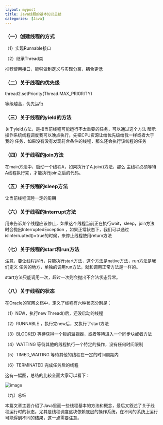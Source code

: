 ```yaml
---
layout: mypost
title: Java线程的基本知识总结
categories: [Java]
---
```





### （一）创建线程的方式

（1）实现Runnable接口

（2）继承Thread类

推荐使用接口，能够做到定义与实现分离，耦合更低


### （二）关于线程的优先级

  thread2.setPriority(Thread.MAX_PRIORITY)

  等级越高，优先运行


### （三）关于线程的yield的方法

关于yield方法，是指当前线程可能运行不太重要的任务，可以通过这个方法
暗示操作系统线程调度我可以晚点执行，先把CPU资源让给优先级给我一样或者大于我的
任务，如果没有没有发现符合条件的线程，那么还会执行该线程的任务


### （四）关于线程的join方法

在main方法中，启动一个线程A，如果执行了A.join()方法，那么
主线程必须等待A线程执行完，才能执行join之后的代码。


### （五）关于线程的sleep方法

让当前线程沉睡一定的周期

### （六）关于线程的interrupt方法

用来告诉某个线程应该停止，如果这个线程当前正在执行wait，sleep，join方法时会抛出InterruptedException
，如果正常状态下，我们可以通过isInterrupted()=true的时候，来停止线程使用return方法


### （七）关于线程的start和run方法

注意，要让线程运行，只能执行start方法，这个方法是native方法，run方法是我们定义
任务的地方，单独的调用run方法，就和调用正常方法是一样的。

start方法只能调用一次，超过一次则会抛出不合法状态异常。

### （八）关于线程的状态


在Oracle的官网文档中，定义了线程有六种状态分别是：

（1）NEW，执行new Thread()后，还没启动的线程

（2）RUNNABLE ，执行完new后，又执行了start方法

（3）BLOCKED  等待获得一个锁的监视器，或者等待进入一个同步块或者方法

（4）WATTING  等待其他的线程执行一个特定的操作，没有任何时间限制

（5）TIMED_WAITING 等待其他的线程在一定的时间周期内

（6）TERMINATED   完成任务后的线程


这有一幅图，总结的比较全面大家可以看下：

![image](http://www.baeldung.com/wp-content/uploads/2018/02/Life_cycle_of_a_Thread_in_Java.jpg)



（九）总结


本篇文章主要介绍了Java里面一些线程基本的方法和概念，最后又叙述了关于线程运行时的状态，尤其是线程调度这块依赖底层的操作系统，在不同的系统上运行可能得到不同的结果，这一点需要注意。



















